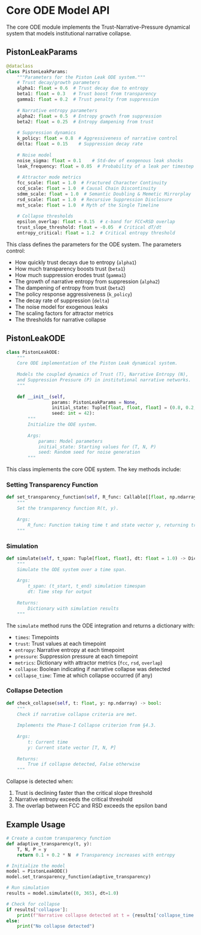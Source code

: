 # Core ODE Model API

The core ODE module implements the Trust-Narrative-Pressure dynamical system that models institutional narrative collapse.

## PistonLeakParams

```python
@dataclass
class PistonLeakParams:
    """Parameters for the Piston Leak ODE system."""
    # Trust decay/growth parameters
    alpha1: float = 0.6  # Trust decay due to entropy
    beta1: float = 0.3   # Trust boost from transparency
    gamma1: float = 0.2  # Trust penalty from suppression
    
    # Narrative entropy parameters
    alpha2: float = 0.5  # Entropy growth from suppression
    beta2: float = 0.25  # Entropy dampening from trust
    
    # Suppression dynamics
    k_policy: float = 0.8  # Aggressiveness of narrative control
    delta: float = 0.15    # Suppression decay rate
    
    # Noise model
    noise_sigma: float = 0.1    # Std-dev of exogenous leak shocks
    leak_frequency: float = 0.05  # Probability of a leak per timestep
    
    # Attractor mode metrics
    fcc_scale: float = 1.0  # Fractured Character Continuity
    ccd_scale: float = 1.0  # Causal Chain Discontinuity
    sdmm_scale: float = 1.0  # Semantic Doubling & Memetic Mirrorplay
    rsd_scale: float = 1.0  # Recursive Suppression Disclosure
    mst_scale: float = 1.0  # Myth of the Single Timeline
    
    # Collapse thresholds
    epsilon_overlap: float = 0.15  # ε-band for FCC×RSD overlap
    trust_slope_threshold: float = -0.05  # Critical dT/dt
    entropy_critical: float = 1.2  # Critical entropy threshold
```

This class defines the parameters for the ODE system. The parameters control:

- How quickly trust decays due to entropy (`alpha1`)
- How much transparency boosts trust (`beta1`)
- How much suppression erodes trust (`gamma1`)
- The growth of narrative entropy from suppression (`alpha2`)
- The dampening of entropy from trust (`beta2`)
- The policy response aggressiveness (`k_policy`)
- The decay rate of suppression (`delta`)
- The noise model for exogenous leaks
- The scaling factors for attractor metrics
- The thresholds for narrative collapse

## PistonLeakODE

```python
class PistonLeakODE:
    """
    Core ODE implementation of the Piston Leak dynamical system.
    
    Models the coupled dynamics of Trust (T), Narrative Entropy (N),
    and Suppression Pressure (P) in institutional narrative networks.
    """
    
    def __init__(self, 
                 params: PistonLeakParams = None, 
                 initial_state: Tuple[float, float, float] = (0.8, 0.2, 0.1),
                 seed: int = 42):
        """
        Initialize the ODE system.
        
        Args:
            params: Model parameters
            initial_state: Starting values for (T, N, P)
            seed: Random seed for noise generation
        """
```

This class implements the core ODE system. The key methods include:

### Setting Transparency Function

```python
def set_transparency_function(self, R_func: Callable[[float, np.ndarray], float]):
    """
    Set the transparency function R(t, y).
    
    Args:
        R_func: Function taking time t and state vector y, returning transparency value
    """
```

### Simulation

```python
def simulate(self, t_span: Tuple[float, float], dt: float = 1.0) -> Dict:
    """
    Simulate the ODE system over a time span.
    
    Args:
        t_span: (t_start, t_end) simulation timespan
        dt: Time step for output
        
    Returns:
        Dictionary with simulation results
    """
```

The `simulate` method runs the ODE integration and returns a dictionary with:

- `times`: Timepoints
- `trust`: Trust values at each timepoint
- `entropy`: Narrative entropy at each timepoint
- `pressure`: Suppression pressure at each timepoint
- `metrics`: Dictionary with attractor metrics (`fcc`, `rsd`, `overlap`)
- `collapse`: Boolean indicating if narrative collapse was detected
- `collapse_time`: Time at which collapse occurred (if any)

### Collapse Detection

```python
def check_collapse(self, t: float, y: np.ndarray) -> bool:
    """
    Check if narrative collapse criteria are met.
    
    Implements the Phase-I Collapse criterion from §4.3.
    
    Args:
        t: Current time
        y: Current state vector [T, N, P]
        
    Returns:
        True if collapse detected, False otherwise
    """
```

Collapse is detected when:

1. Trust is declining faster than the critical slope threshold
2. Narrative entropy exceeds the critical threshold
3. The overlap between FCC and RSD exceeds the epsilon band

## Example Usage

```python
# Create a custom transparency function
def adaptive_transparency(t, y):
    T, N, P = y
    return 0.1 + 0.2 * N  # Transparency increases with entropy

# Initialize the model
model = PistonLeakODE()
model.set_transparency_function(adaptive_transparency)

# Run simulation
results = model.simulate((0, 365), dt=1.0)

# Check for collapse
if results['collapse']:
    print(f"Narrative collapse detected at t = {results['collapse_time']:.1f}")
else:
    print("No collapse detected")
```

